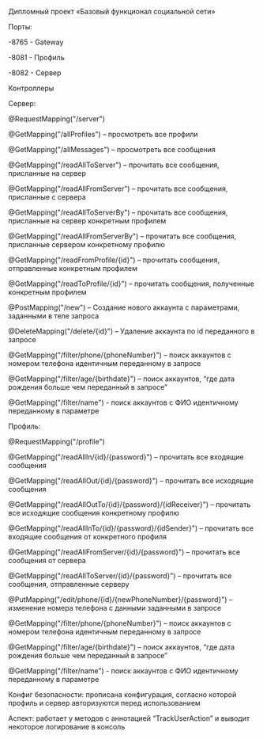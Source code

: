 Дипломный проект «Базовый функционал социальной сети»

Порты:

-8765 - Gateway

-8081 - Профиль

-8082 - Сервер

Контроллеры

Сервер:

@RequestMapping("/server")

@GetMapping("/allProfiles") – просмотреть все профили

@GetMapping("/allMessages") – просмотреть все сообщения

@GetMapping("/readAllToServer") – прочитать все сообщения, присланные на сервер

@GetMapping("/readAllFromServer") – прочитать все сообщения, присланные с сервера

@GetMapping("/readAllToServerBy") – прочитать все сообщения, присланные на сервер конкретным профилем

@GetMapping("/readAllFromServerBy") – прочитать все сообщения, присланные сервером конкретному профилю

@GetMapping("/readFromProfile/{id}") – прочитать сообщения, отправленные конкретным профилем

@GetMapping("/readToProfile/{id}") – прочитать сообщения, полученные конкретным профилем

@PostMapping("/new") – Создание нового аккаунта с параметрами, заданными в теле запроса

@DeleteMapping("/delete/{id}") – Удаление аккаунта по id переданного в запросе

@GetMapping("/filter/phone/{phoneNumber}") – поиск аккаунтов с номером телефона идентичным переданному в запросе

@GetMapping("/filter/age/{birthdate}") – поиск аккаунтов, “где дата рождения больше чем переданный в запросе”

@GetMapping("/filter/name") - поиск аккаунтов с ФИО идентичному переданному в параметре

Профиль:

@RequestMapping("/profile")

@GetMapping("/readAllIn/{id}/{password}") – прочитать все входящие сообщения

@GetMapping("/readAllOut/{id}/{password}") – прочитать все исходящие сообщения

@GetMapping("/readAllOutTo/{id}/{password}/{idReceiver}") – прочитать все исходящие сообщения конкретному профилю

@GetMapping("/readAllInTo/{id}/{password}/{idSender}") – прочитать все входящие сообщения от конкретного профиля

@GetMapping("/readAllFromServer/{id}/{password}") – прочитать все сообщения от сервера

@GetMapping("/readAllToServer/{id}/{password}") – прочитать все сообщения, отправленные серверу

@PutMapping("/edit/phone/{id}/{newPhoneNumber}/{password}") – изменение номера телефона с данными заданными в запросе

@GetMapping("/filter/phone/{phoneNumber}") – поиск аккаунтов с номером телефона идентичным переданному в запросе

@GetMapping("/filter/age/{birthdate}") – поиск аккаунтов, “где дата рождения больше чем переданный в запросе”

@GetMapping("/filter/name") - поиск аккаунтов с ФИО идентичному переданному в параметре

Конфиг безопасности: прописана конфигурация, согласно которой профиль и сервер авторизуются перед использованием

Аспект: работает у методов с аннотацией “TrackUserAction” и выводит некоторое логирование в консоль

